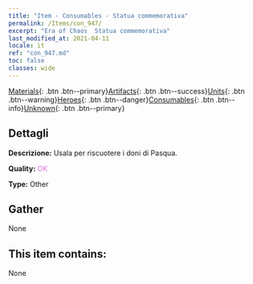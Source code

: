 ```yaml
---
title: "Item - Consumables - Statua commemorativa"
permalink: /Items/con_947/
excerpt: "Era of Chaos  Statua commemorativa"
last_modified_at: 2021-04-11
locale: it
ref: "con_947.md"
toc: false
classes: wide
---
```

 [Materials](/it/Items/){: .btn .btn--primary}[Artifacts](/it/Items/Artifacts/){: .btn .btn--success}[Units](/it/Items/Units/){: .btn .btn--warning}[Heroes](/it/Items/Heroes/){: .btn .btn--danger}[Consumables](/it/Items/Consumables/){: .btn .btn--info}[Unknown](/it/Items/Unknown/){: .btn .btn--primary}

## Dettagli
 **Descrizione:** Usala per riscuotere i doni di Pasqua.

 **Quality:** <span style="color: #DA70D6">OK</span>

 **Type:** Other

## Gather

  None

## This item contains:

  None

